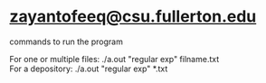 # zayantofeeq@csu.fullerton.edu 

commands to run the program

For one or multiple files: ./a.out "regular exp" filname.txt          
For a depository: ./a.out "regular exp" *.txt
